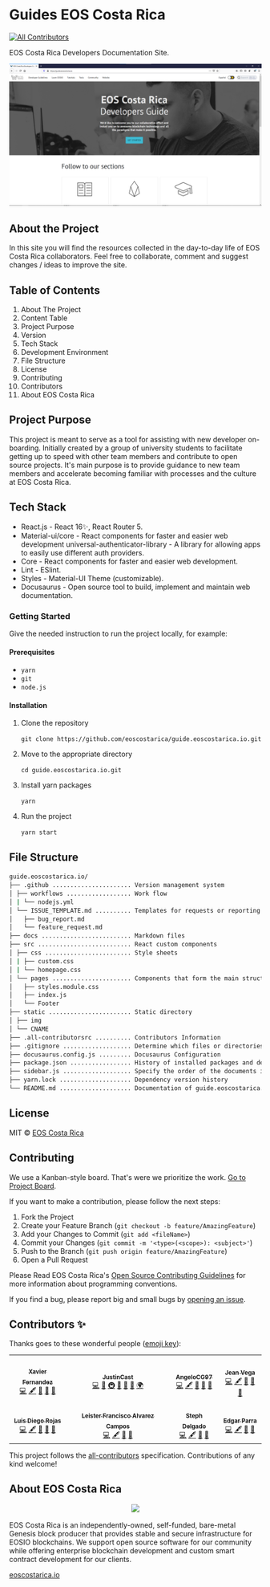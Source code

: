 # Guides EOS Costa Rica
<!-- ALL-CONTRIBUTORS-BADGE:START - Do not remove or modify this section -->
[![All Contributors](https://img.shields.io/badge/all_contributors-8-orange.svg?style=flat-square)](#contributors-)
<!-- ALL-CONTRIBUTORS-BADGE:END -->


EOS Costa Rica Developers Documentation Site.

![Guide front page](static/img/guide-page.png)

## About the Project

In this site you will find the resources collected in the day-to-day life of EOS Costa Rica collaborators. Feel free to collaborate, comment and suggest changes / ideas to improve the site.

## Table of Contents

1. About The Project
1. Content Table
1. Project Purpose
1. Version
1. Tech Stack
1. Development Environment
1. File Structure
1. License
1. Contributing
1. Contributors
1. About EOS Costa Rica

## Project Purpose

This project is meant to serve as a tool for assisting with new developer on-boarding. Initially created by a group of university students to facilitate getting up to speed with other team members and contribute to open source projects. It's main purpose is to provide guidance to new team members and accelerate becoming familiar with processes and the culture at EOS Costa Rica.

## Tech Stack
- React.js - React 16✨, React Router 5.
- Material-ui/core - React components for faster and easier web development universal-authenticator-library - A library for allowing apps to easily use different auth providers.
- Core - React components for faster and easier web development.
- Lint - ESlint.
- Styles - Material-UI Theme (customizable).
- Docusaurus - Open source tool to build, implement and maintain web documentation.

### Getting Started

Give the needed instruction to run the project locally, for example:

#### **Prerequisites**

- `yarn`
- `git`
- `node.js`

#### **Installation**

1. Clone the repository

    `
    git clone https://github.com/eoscostarica/guide.eoscostarica.io.git
    `

1. Move to the appropriate directory

    `
    cd guide.eoscostarica.io.git
    `

1. Install yarn packages

    `
    yarn
    `

1. Run the project

    `
    yarn start
    `


## File Structure
```sh
guide.eoscostarica.io/
├── .github ...................... Version management system
│ ├── workflows .................. Work flow
│ | └── nodejs.yml 
│ └── ISSUE_TEMPLATE.md .......... Templates for requests or reporting problems
│   ├── bug_report.md 
│   └── feature_request.md
├── docs ......................... Markdown files
├── src .......................... React custom components  
│ ├── css ........................ Style sheets
│ | ├── custom.css
│ | └── homepage.css
│ └── pages ...................... Components that form the main structure of the website
│ 	├── styles.module.css
│   ├── index.js
│   └── Footer
├── static ....................... Static directory
│ ├── img
│ └── CNAME
├── .all-contributorsrc .......... Contributors Information
├── .gitignore ................... Determine which files or directories should not be uploaded to Git
├── docusaurus.config.js ......... Docusaurus Configuration
├── package.json ................. History of installed packages and dependency optimization
├── sidebar.js ................... Specify the order of the documents in the side navigation
├── yarn.lock .................... Dependency version history
└── README.md .................... Documentation of guide.eoscostarica.io
```

## License

MIT © [EOS Costa Rica](https://eoscostarica.io)

## Contributing

We use a Kanban-style board. That's were we prioritize the work. [Go to Project Board](https://github.com/eoscostarica/guide.eoscostarica.io/projects/1).

If you want to make a contribution, please follow the next steps:

1. Fork the Project
1. Create your Feature Branch (`git checkout -b feature/AmazingFeature`)
1. Add your Changes to Commit (`git add <fileName>`)
1. Commit your Changes (`git commit -m '<type>(<scope>): <subject>'`)
1. Push to the Branch (`git push origin feature/AmazingFeature`)
1. Open a Pull Request

Please Read EOS Costa Rica's [Open Source Contributing Guidelines](https://guide.eoscostarica.io/docs/open-source-guidelines/) for more information about programming conventions.

If you find a bug, please report big and small bugs by [opening an issue](https://github.com/eoscostarica/guide.eoscostarica.io/issues/new/choose).

## Contributors ✨

Thanks goes to these wonderful people ([emoji key](https://allcontributors.org/docs/en/emoji-key)):

<!-- ALL-CONTRIBUTORS-LIST:START - Do not remove or modify this section -->
<!-- prettier-ignore-start -->
<!-- markdownlint-disable -->
<table align="center">
   <tr>
    <td align="center"><a href="https://eoscostarica.io"><img src="https://avatars0.githubusercontent.com/u/5632966?v=4?s=100" width="100px;" alt=""/><br /><sub><b>Xavier Fernandez</b></sub></a><br /><a href="https://github.com/eoscostarica/desarrolladores.eoscostarica.io/commits?author=xavier506" title="Code">💻</a> <a href="#content-xavier506" title="Content">🖋</a> <a href="https://github.com/eoscostarica/desarrolladores.eoscostarica.io/commits?author=xavier506" title="Documentation">📖</a> <a href="#ideas-xavier506" title="Ideas, Planning, & Feedback">🤔</a> <a href="https://github.com/eoscostarica/desarrolladores.eoscostarica.io/pulls?q=is%3Apr+reviewed-by%3Axavier506" title="Reviewed Pull Requests">👀</a></td>
    <td align="center"><a href="https://github.com/JustinCast"><img src="https://avatars1.githubusercontent.com/u/17890146?v=4?s=100" width="100px;" alt=""/><br /><sub><b>JustinCast</b></sub></a><br /><a href="https://github.com/eoscostarica/desarrolladores.eoscostarica.io/commits?author=JustinCast" title="Code">💻</a> <a href="https://github.com/eoscostarica/desarrolladores.eoscostarica.io/commits?author=JustinCast" title="Documentation">📖</a> <a href="#infra-JustinCast" title="Infrastructure (Hosting, Build-Tools, etc)">🚇</a> <a href="#maintenance-JustinCast" title="Maintenance">🚧</a> <a href="#projectManagement-JustinCast" title="Project Management">📆</a> <a href="https://github.com/eoscostarica/desarrolladores.eoscostarica.io/pulls?q=is%3Apr+reviewed-by%3AJustinCast" title="Reviewed Pull Requests">👀</a> <a href="#translation-JustinCast" title="Translation">🌍</a></td>
    <td align="center"><a href="https://github.com/AngeloCG97"><img src="https://avatars3.githubusercontent.com/u/51149817?v=4?s=100" width="100px;" alt=""/><br /><sub><b>AngeloCG97</b></sub></a><br /><a href="https://github.com/eoscostarica/desarrolladores.eoscostarica.io/commits?author=AngeloCG97" title="Code">💻</a> <a href="#content-AngeloCG97" title="Content">🖋</a> <a href="https://github.com/eoscostarica/desarrolladores.eoscostarica.io/commits?author=AngeloCG97" title="Documentation">📖</a> <a href="#ideas-AngeloCG97" title="Ideas, Planning, & Feedback">🤔</a> <a href="https://github.com/eoscostarica/desarrolladores.eoscostarica.io/pulls?q=is%3Apr+reviewed-by%3AAngeloCG97" title="Reviewed Pull Requests">👀</a></td>
    <td align="center"><a href="https://github.com/JeanVegaD"><img src="https://avatars0.githubusercontent.com/u/19317138?v=4?s=100" width="100px;" alt=""/><br /><sub><b>Jean Vega</b></sub></a><br /><a href="https://github.com/eoscostarica/desarrolladores.eoscostarica.io/commits?author=JeanVegaD" title="Code">💻</a> <a href="#content-JeanVegaD" title="Content">🖋</a> <a href="https://github.com/eoscostarica/desarrolladores.eoscostarica.io/commits?author=JeanVegaD" title="Documentation">📖</a> <a href="#ideas-JeanVegaD" title="Ideas, Planning, & Feedback">🤔</a> <a href="https://github.com/eoscostarica/desarrolladores.eoscostarica.io/pulls?q=is%3Apr+reviewed-by%3AJeanVegaD" title="Reviewed Pull Requests">👀</a></td>
  </tr>
  <tr>
    <td align="center"><a href="https://github.com/ldrojas"><img src="https://avatars1.githubusercontent.com/u/29232417?v=4?s=100" width="100px;" alt=""/><br /><sub><b>Luis Diego Rojas</b></sub></a><br /><a href="https://github.com/eoscostarica/desarrolladores.eoscostarica.io/commits?author=ldrojas" title="Code">💻</a> <a href="#content-ldrojas" title="Content">🖋</a> <a href="https://github.com/eoscostarica/desarrolladores.eoscostarica.io/commits?author=ldrojas" title="Documentation">📖</a> <a href="#ideas-ldrojas" title="Ideas, Planning, & Feedback">🤔</a> <a href="https://github.com/eoscostarica/desarrolladores.eoscostarica.io/pulls?q=is%3Apr+reviewed-by%3Aldrojas" title="Reviewed Pull Requests">👀</a></td>
    <td align="center"><a href="https://www.linkedin.com/in/leister-francisco-alvarez-campos-65b7801bb/"><img src="https://avatars3.githubusercontent.com/u/28828796?v=4?s=100" width="100px;" alt=""/><br /><sub><b>Leister Francisco Alvarez Campos</b></sub></a><br /><a href="https://github.com/eoscostarica/desarrolladores.eoscostarica.io/commits?author=leisterfrancisco" title="Code">💻</a> <a href="#content-leisterfrancisco" title="Content">🖋</a> <a href="#ideas-leisterfrancisco" title="Ideas, Planning, & Feedback">🤔</a> <a href="https://github.com/eoscostarica/desarrolladores.eoscostarica.io/pulls?q=is%3Apr+reviewed-by%3Aleisterfrancisco" title="Reviewed Pull Requests">👀</a></td>
    <td align="center"><a href="https://www.linkedin.com/in/stephaniedelgadobrenes/"><img src="https://avatars1.githubusercontent.com/u/31549144?v=4?s=100" width="100px;" alt=""/><br /><sub><b>Steph Delgado</b></sub></a><br /><a href="https://github.com/eoscostarica/desarrolladores.eoscostarica.io/commits?author=steph222" title="Code">💻</a> <a href="#content-steph222" title="Content">🖋</a> <a href="#ideas-steph222" title="Ideas, Planning, & Feedback">🤔</a> <a href="https://github.com/eoscostarica/desarrolladores.eoscostarica.io/pulls?q=is%3Apr+reviewed-by%3Asteph222" title="Reviewed Pull Requests">👀</a></td>
    <td align="center"><a href="https://github.com/Edgar097"><img src="https://avatars3.githubusercontent.com/u/76976401?v=4?s=100" width="100px;" alt=""/><br /><sub><b>Edgar Parra</b></sub></a><br /><a href="https://github.com/eoscostarica/desarrolladores.eoscostarica.io/commits?author=Edgar097" title="Code">💻</a> <a href="#content-Edgar097" title="Content">🖋</a> <a href="#ideas-Edgar097" title="Ideas, Planning, & Feedback">🤔</a> <a href="https://github.com/eoscostarica/desarrolladores.eoscostarica.io/pulls?q=is%3Apr+reviewed-by%3AEdgar097" title="Reviewed Pull Requests">👀</a></td>
  </tr>
</table>

<!-- markdownlint-restore -->
<!-- prettier-ignore-end -->
<!-- ALL-CONTRIBUTORS-LIST:END -->

This project follows the [all-contributors](https://github.com/all-contributors/all-contributors) specification. Contributions of any kind welcome!

## About EOS Costa Rica

<p align="center">
	<a href="https://eoscostarica.io/">
		<img src="https://raw.githubusercontent.com/eoscostarica/design-assets/master/logos/eosCR/fullColor-horizontal-transparent-white.png"
		width="400px" >
	</a>
</p>

EOS Costa Rica is an independently-owned, self-funded, bare-metal Genesis block producer that provides stable and secure infrastructure for EOSIO blockchains. We support open source software for our community while offering enterprise blockchain development and custom smart contract development for our clients.

[eoscostarica.io](https://eoscostarica.io/)